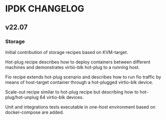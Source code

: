 # IPDK CHANGELOG

## v22.07

### Storage

Initial contribution of storage recipes based on KVM-target.

Hot-plug recipe describes how to deploy containers between different machines
and demonstrates virtio-blk hot-plug to a running host.

Fio recipe extends hot-plug scenario and describes how to run fio traffic by
means of host-target container through a hot-plugged virtio-blk device.

Scale-out recipe similar to hot-plug recipe but describing how to
hot-plug/hot-unplug 64 virtio-blk devices.

Unit and integrations tests executable in one-host environment based on
docker-compose are added.
